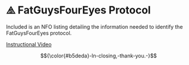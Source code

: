 # ⧌ FatGuysFourEyes Protocol  

Included is an NFO listing detailing the information needed to identify the FatGuysFourEyes protocol.  

[Instructional Video](https://www.youtube.com/watch?v=Ure4jaEue5U)  


$${\color{#b5deda}-In-closing,-thank-you.-}$$
